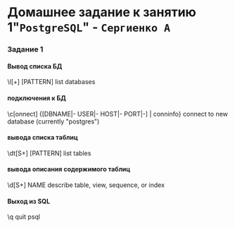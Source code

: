 # Домашнее задание к занятию 1"`PostgreSQL`" - `Сергиенко А`

### Задание 1

#### Вывод списка БД
\l[+]   [PATTERN]      list databases

#### подключения к БД
\c[onnect] {[DBNAME|- USER|- HOST|- PORT|-] | conninfo}
                         connect to new database (currently "postgres")

#### вывода списка таблиц
\dt[S+] [PATTERN]      list tables

#### вывода описания содержимого таблиц
\d[S+]  NAME           describe table, view, sequence, or index

#### Выход из SQL
\q                     quit psql
